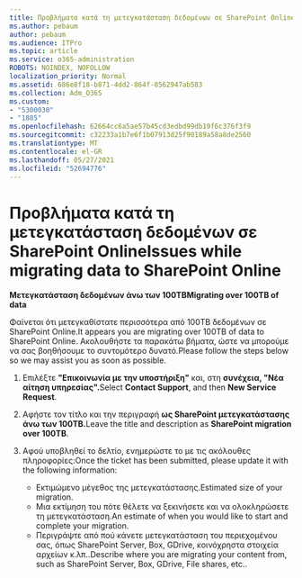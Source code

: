 ```yaml
---
title: Προβλήματα κατά τη μετεγκατάσταση δεδομένων σε SharePoint Online
ms.author: pebaum
author: pebaum
ms.audience: ITPro
ms.topic: article
ms.service: o365-administration
ROBOTS: NOINDEX, NOFOLLOW
localization_priority: Normal
ms.assetid: 686e8f18-b871-4dd2-864f-8562947ab583
ms.collection: Adm_O365
ms.custom:
- "5300030"
- "1885"
ms.openlocfilehash: 62664cc6a5ae57b45cd3edbd99db19f6c376f3f9
ms.sourcegitcommit: c32233a1b7e6f1b07913d25f90189a58a8de2560
ms.translationtype: MT
ms.contentlocale: el-GR
ms.lasthandoff: 05/27/2021
ms.locfileid: "52694776"
---
```

# <a name="issues-while-migrating-data-to-sharepoint-online"></a><span data-ttu-id="d793a-102">Προβλήματα κατά τη μετεγκατάσταση δεδομένων σε SharePoint Online</span><span class="sxs-lookup"><span data-stu-id="d793a-102">Issues while migrating data to SharePoint Online</span></span>

<span data-ttu-id="d793a-103">**Μετεγκατάσταση δεδομένων άνω των 100TB**</span><span class="sxs-lookup"><span data-stu-id="d793a-103">**Migrating over 100TB of data**</span></span>

<span data-ttu-id="d793a-104">Φαίνεται ότι μετεγκαθίστατε περισσότερα από 100TB δεδομένων σε SharePoint Online.</span><span class="sxs-lookup"><span data-stu-id="d793a-104">It appears you are migrating over 100TB of data to SharePoint Online.</span></span> <span data-ttu-id="d793a-105">Ακολουθήστε τα παρακάτω βήματα, ώστε να μπορούμε να σας βοηθήσουμε το συντομότερο δυνατό.</span><span class="sxs-lookup"><span data-stu-id="d793a-105">Please follow the steps below so we may assist you as soon as possible.</span></span> 

1. <span data-ttu-id="d793a-106">Επιλέξτε **"Επικοινωνία με την υποστήριξη"** και, στη **συνέχεια, "Νέα αίτηση υπηρεσίας".**</span><span class="sxs-lookup"><span data-stu-id="d793a-106">Select **Contact Support**, and then **New Service Request**.</span></span> 
2. <span data-ttu-id="d793a-107">Αφήστε τον τίτλο και την περιγραφή **ως SharePoint μετεγκατάστασης άνω των 100TB.**</span><span class="sxs-lookup"><span data-stu-id="d793a-107">Leave the title and description as **SharePoint migration over 100TB**.</span></span>
3. <span data-ttu-id="d793a-108">Αφού υποβληθεί το δελτίο, ενημερώστε το με τις ακόλουθες πληροφορίες:</span><span class="sxs-lookup"><span data-stu-id="d793a-108">Once the ticket has been submitted, please update it with the following information:</span></span> 

    - <span data-ttu-id="d793a-109">Εκτιμώμενο μέγεθος της μετεγκατάστασης.</span><span class="sxs-lookup"><span data-stu-id="d793a-109">Estimated size of your migration.</span></span>
    - <span data-ttu-id="d793a-110">Μια εκτίμηση του πότε θέλετε να ξεκινήσετε και να ολοκληρώσετε τη μετεγκατάσταση.</span><span class="sxs-lookup"><span data-stu-id="d793a-110">An estimate of when you would like to start and complete your migration.</span></span>
    - <span data-ttu-id="d793a-111">Περιγράψτε από πού κάνετε μετεγκατάσταση του περιεχομένου σας, όπως SharePoint Server, Box, GDrive, κοινόχρηστα στοιχεία αρχείων κ.λπ..</span><span class="sxs-lookup"><span data-stu-id="d793a-111">Describe where you are migrating your content from, such as SharePoint Server, Box, GDrive, File shares, etc..</span></span>

